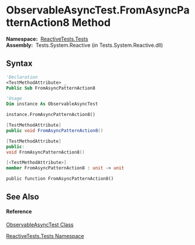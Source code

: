 # ObservableAsyncTest.FromAsyncPatternAction8 Method

**Namespace:**  [ReactiveTests.Tests](ReactiveTests.Tests\ReactiveTests.Tests.md)  
**Assembly:**  Tests.System.Reactive (in Tests.System.Reactive.dll)

## Syntax

```vb
'Declaration
<TestMethodAttribute> _
Public Sub FromAsyncPatternAction8
```

```vb
'Usage
Dim instance As ObservableAsyncTest

instance.FromAsyncPatternAction8()
```

```csharp
[TestMethodAttribute]
public void FromAsyncPatternAction8()
```

```c++
[TestMethodAttribute]
public:
void FromAsyncPatternAction8()
```

```fsharp
[<TestMethodAttribute>]
member FromAsyncPatternAction8 : unit -> unit 
```

```jscript
public function FromAsyncPatternAction8()
```

## See Also

#### Reference

[ObservableAsyncTest Class](ObservableAsyncTest\ObservableAsyncTest.md)

[ReactiveTests.Tests Namespace](ReactiveTests.Tests\ReactiveTests.Tests.md)




